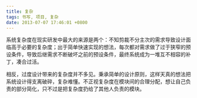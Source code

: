 ```yaml
---
title: 复杂
tags: 书写, 项目, 复杂
date: 2013-07-07 17:46:01 +0800
---
```



系统复杂度在现实研发中最大的来源是两个：不知剪裁不分主次的需求导致设计面临高于必要的复杂度；出于简单快速实现的想法，每次都对需求做了过于狭窄的预设条件，导致后继需求不断破坏之前的预设条件，最终系统成为一堆互不相容的补丁，凑合过活。

相反，过度设计带来的复杂度并不多见。秉承简单的设计原则，这样天真的想法把系统设计得支离破碎，复杂难懂。不正视复杂度在模块间的合理分配，想让自己负责的部分简化，只不过是把复杂度扔给了其他人负责的模块。

